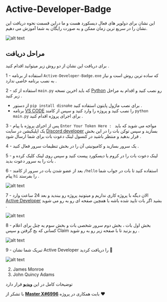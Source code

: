 # Active-Developer-Badge

این نشان برای دولوپر های فعال دیسکورد هست و ما دراین قسمت نحوه دریافت این نشان را در سریع ترین زمان ممکن و به صورت رایگان به شما آموزش می دهیم.


![alt text](https://support.discord.com/hc/article_attachments/10144955779351)

**مراحل دریافت**
-
برای دریافت این نشان از دو روش زیر میتوانید اقدام کنید .

1 - استفاده از برنامه `Active-Developer-Badge.exe` که ساده ترین روش است و نیاز به نصب برنامه خاصی ندارد .

2 - استفاده از کد `main.py` که باید اخرین نسخه [Python](https://www.python.org/) رو نصب کنید و اقدام به مراحل زیر کنید .
* از دستور `pip install disnake` برای نصب ماژول پایتون استفاده کنید .
* برنامه [VS CODE](https://code.visualstudio.com/) را نصب کنید و پروژه را وارد کنید و سپس از کامند `python main.py` برای اجرای پروژه اقدام کنید .

3 - پس از اجرای پروژه با پیام `Enter Your Token Here : ` مواجه می شوید که باید یک اپلیکیشن در سایت [Discord developer](https://discord.com/developers/applications) بسازید و سپس توکن بات را در این بخش قرار بدهید و منتظر باشید در کنسول لینک دعوت بات برای شما ارسال شود .

4 - یک سرور بسازید و کامیونیتی آن را در بخش تنظیمات سرور فعال کنید .

5 - لینک دعوت بات را در کروم یا دیسکورد پیست کنید و سپس روی لینک کلیک کرده و بات را به سرور دعوت بدید .

6 - بعد از عضو شدن بات در سرور از کامند `/hello` استفاده کنید تا بات در جواب شما پیام `hi` را بفرستد .

![alt text](https://cdn.discordapp.com/attachments/983399863913971763/1041064320383070329/11.PNG)

7 - الان دیگه با پروژه کاری نداریم و میتونید پروژه رو ببندید و بعد 24 ساعت وارد [Active Developer](https://discord.com/developers/active-developer) بشید اگر بات تایید شده باشه با همچین صفحه ای رو به رو می شوید .

![alt text](https://cdn.discordapp.com/attachments/983399863913971763/1041066726156148806/image.png)

8 - بخش اول بات ، بخش دوم سرور شخصی بات و بخش سوم یه چنل برای اعلام کسانی که بج گرفتن و سپس Claim رو بزنید تا با صفحه زیر رو به رو شوید .

![alt text](https://support-dev.discord.com/hc/article_attachments/10113142990487)

9 - تبریک شما نشان Active Developer را دریافت کردید 🥰

![alt text](https://cdn.discordapp.com/attachments/983399863913971763/1041068515987312712/image.png)




2. James Monroe
3. John Quincy Adams

توضیحات کامل در این **[ویدیو](https://youtu.be/gzQfagoSqgE)** قرار دارد 

با تشکر از **[Master X#6996](https://github.com/MasterX526)** بابت همکاری در پروژه ❤
